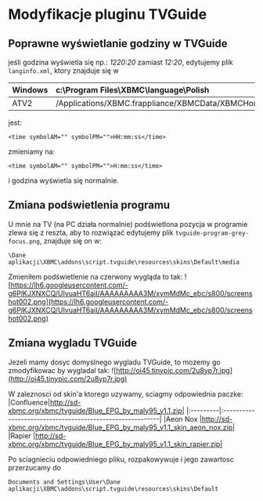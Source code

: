 # Modyfikacje pluginu TVGuide #

## Poprawne wyświetlanie godziny w TVGuide ##
jeśli godzina wyświetla się np.: _1220:20_ zamiast _12:20_, edytujemy plik `langinfo.xml`, ktory znajduje się w

|Windows|c:\Program Files\XBMC\language\Polish|
|:------|:------------------------------------|
|ATV2   |/Applications/XBMC.frappliance/XBMCData/XBMCHome/Language/Polish|

jest:
```
<time symbolAM="" symbolPM="">HH:mm:ss</time>
```
zmieniamy na:
```
<time symbolAM="" symbolPM="">H:mm:ss</time>
```
i godzina wyświetla się normalnie.


## Zmiana podświetlenia programu ##
U mnie na TV (na PC działa normalnie) podświetlona pozycja w programie zlewa się z reszta, aby to rozwiązać edytujemy plik `tvguide-program-grey-focus.png`, znajduje się on w:
```
\Dane aplikacji\XBMC\addons\script.tvguide\resources\skins\Default\media
```

Zmieniłem podświetlenie na czerwony wygląda to tak:
![https://lh6.googleusercontent.com/-g6PlKJXNXCQ/UIvuaHT6aiI/AAAAAAAAA3M/xymMdMc_ebc/s800/screenshot002.png](https://lh6.googleusercontent.com/-g6PlKJXNXCQ/UIvuaHT6aiI/AAAAAAAAA3M/xymMdMc_ebc/s800/screenshot002.png)


## Zmiana wygladu TVGuide ##
Jezeli mamy dosyc domyslnego wygladu TVGuide, to mozemy go zmodyfikowac by wygladal tak:
![http://oi45.tinypic.com/2u8yp7r.jpg](http://oi45.tinypic.com/2u8yp7r.jpg)

W zaleznosci od skin'a ktorego uzywamy, sciagmy odpowiednia paczke:
|Confluence|http://sd-xbmc.org/xbmc/tvguide/Blue_EPG_by_maly95_v1.1.zip|
|:---------|:----------------------------------------------------------|
|Aeon Nox  |http://sd-xbmc.org/xbmc/tvguide/Blue_EPG_by_maly95_v1.1_skin_aeon_nox.zip|
|Rapier    |http://sd-xbmc.org/xbmc/tvguide/Blue_EPG_by_maly95_v1.1_skin_rapier.zip|

Po sciagnieciu odpowiedniego pliku, rozpakowywuje i jego zawartosc przerzucamy do
```
Documents and Settings\User\Dane aplikacji\XBMC\addons\script.tvguide\resources\skins\Default
```